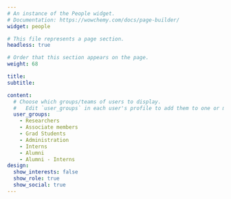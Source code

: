 ```yaml
---
# An instance of the People widget.
# Documentation: https://wowchemy.com/docs/page-builder/
widget: people

# This file represents a page section.
headless: true

# Order that this section appears on the page.
weight: 68

title: 
subtitle: 

content:
  # Choose which groups/teams of users to display.
  #   Edit `user_groups` in each user's profile to add them to one or more of these groups.
  user_groups:
    - Researchers
    - Associate members
    - Grad Students
    - Administration
    - Interns
    - Alumni
    - Alumni - Interns
design:
  show_interests: false
  show_role: true
  show_social: true
---
```


<!-- {{% cta cta_link="../opportunities/" cta_text="Join Us" %}} -->


<!-- ## Alumni Interns and Visitors
* 2022.06 - 2022.09, Paul-Gauthier Noé
* Yang Ai
* 
 -->
